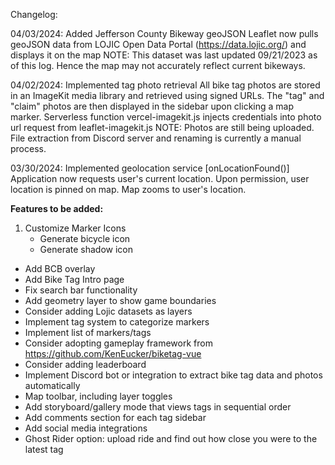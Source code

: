 Changelog:

04/03/2024: Added Jefferson County Bikeway geoJSON
Leaflet now pulls geoJSON data from LOJIC Open Data Portal (https://data.lojic.org/) and displays it on the map
NOTE: This dataset was last updated 09/21/2023 as of this log. Hence the map may not accurately reflect current bikeways.

04/02/2024: Implemented tag photo retrieval
All bike tag photos are stored in an ImageKit media library and retrieved using signed URLs.
The "tag" and "claim" photos are then displayed in the sidebar upon clicking a map marker.
Serverless function vercel-imagekit.js injects credentials into photo url request from leaflet-imagekit.js
NOTE: Photos are still being uploaded. File extraction from Discord server and renaming is currently a manual process.

03/30/2024: Implemented geolocation service [onLocationFound()]
Application now requests user's current location. Upon permission, user location is pinned on map. Map zooms to user's location.

**Features to be added:**
1. Customize Marker Icons
   - Generate bicycle icon
   - Generate shadow icon
- Add BCB overlay
- Add Bike Tag Intro page
- Fix search bar functionality
- Add geometry layer to show game boundaries
- Consider adding Lojic datasets as layers
- Implement tag system to categorize markers
- Implement list of markers/tags
- Consider adopting gameplay framework from https://github.com/KenEucker/biketag-vue
- Consider adding leaderboard
- Implement Discord bot or integration to extract bike tag data and photos automatically
- Map toolbar, including layer toggles
- Add storyboard/gallery mode that views tags in sequential order
- Add comments section for each tag sidebar
- Add social media integrations
- Ghost Rider option: upload ride and find out how close you were to the latest tag